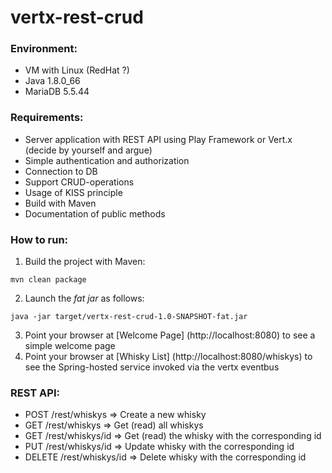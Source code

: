# vertx-rest-crud

### Environment:
- VM with Linux (RedHat ?)
- Java 1.8.0_66
- MariaDB 5.5.44

### Requirements:
- Server application with REST API using Play Framework or Vert.x (decide by yourself and argue)    
- Simple authentication and authorization
- Connection to DB
- Support CRUD-operations
- Usage of KISS principle
- Build with Maven
- Documentation of public methods

### How to run:
1. Build the project with Maven:

```
mvn clean package
```

2. Launch the _fat jar_ as follows:

```
java -jar target/vertx-rest-crud-1.0-SNAPSHOT-fat.jar
```

3. Point your browser at [Welcome Page] (http://localhost:8080) to see a simple welcome page
4. Point your browser at [Whisky List] (http://localhost:8080/whiskys) to see the Spring-hosted service invoked via the vertx eventbus
    
### REST API:
* POST /rest/whiskys => Create a new whisky
* GET /rest/whiskys => Get (read) all whiskys
* GET /rest/whiskys/id => Get (read) the whisky with the corresponding id
* PUT /rest/whiskys/id => Update whisky with the corresponding id
* DELETE /rest/whiskys/id => Delete whisky with the corresponding id